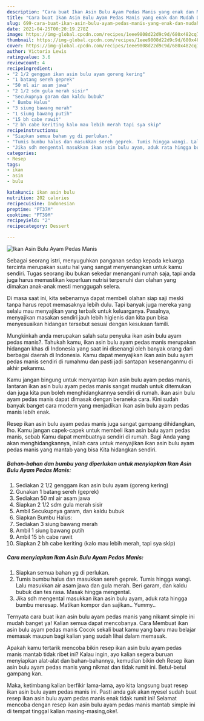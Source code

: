 ```yaml
---
description: "Cara buat Ikan Asin Bulu Ayam Pedas Manis yang enak dan Mudah Dibuat"
title: "Cara buat Ikan Asin Bulu Ayam Pedas Manis yang enak dan Mudah Dibuat"
slug: 699-cara-buat-ikan-asin-bulu-ayam-pedas-manis-yang-enak-dan-mudah-dibuat
date: 2021-04-25T00:20:19.278Z
image: https://img-global.cpcdn.com/recipes/1eee9808d22d9c9d/680x482cq70/ikan-asin-bulu-ayam-pedas-manis-foto-resep-utama.jpg
thumbnail: https://img-global.cpcdn.com/recipes/1eee9808d22d9c9d/680x482cq70/ikan-asin-bulu-ayam-pedas-manis-foto-resep-utama.jpg
cover: https://img-global.cpcdn.com/recipes/1eee9808d22d9c9d/680x482cq70/ikan-asin-bulu-ayam-pedas-manis-foto-resep-utama.jpg
author: Victoria Lewis
ratingvalue: 3.6
reviewcount: 4
recipeingredient:
- "2 1/2 genggam ikan asin bulu ayam goreng kering"
- "1 batang sereh geprek"
- "50 ml air asam jawa"
- "2 1/2 sdm gula merah sisir"
- "Secukupnya garam dan kaldu bubuk"
- " Bumbu Halus"
- "3 siung bawang merah"
- "1 siung bawang putih"
- "15 bh cabe rawit"
- "2 bh cabe keriting kalo mau lebih merah tapi sya skip"
recipeinstructions:
- "Siapkan semua bahan yg di perlukan."
- "Tumis bumbu halus dan masukkan sereh geprek. Tumis hingga wangi. Lalu masukkan air asam jawa dan gula merah. Beri garam, dan kaldu bubuk dan tes rasa. Masak hingga mengental."
- "Jika sdh mengental masukkan ikan asin bulu ayam, aduk rata hingga bumbu meresap. Matikan kompor dan sajikan.. Yummy.."
categories:
- Resep
tags:
- ikan
- asin
- bulu

katakunci: ikan asin bulu 
nutrition: 202 calories
recipecuisine: Indonesian
preptime: "PT37M"
cooktime: "PT39M"
recipeyield: "2"
recipecategory: Dessert

---
```



![Ikan Asin Bulu Ayam Pedas Manis](https://img-global.cpcdn.com/recipes/1eee9808d22d9c9d/680x482cq70/ikan-asin-bulu-ayam-pedas-manis-foto-resep-utama.jpg)

Sebagai seorang istri, menyuguhkan panganan sedap kepada keluarga tercinta merupakan suatu hal yang sangat menyenangkan untuk kamu sendiri. Tugas seorang ibu bukan sekedar menangani rumah saja, tapi anda juga harus memastikan keperluan nutrisi terpenuhi dan olahan yang dimakan anak-anak mesti menggugah selera.

Di masa  saat ini, kita sebenarnya dapat membeli olahan siap saji meski tanpa harus repot memasaknya lebih dulu. Tapi banyak juga mereka yang selalu mau menyajikan yang terbaik untuk keluarganya. Pasalnya, menyajikan masakan sendiri jauh lebih higienis dan kita pun bisa menyesuaikan hidangan tersebut sesuai dengan kesukaan famili. 



Mungkinkah anda merupakan salah satu penyuka ikan asin bulu ayam pedas manis?. Tahukah kamu, ikan asin bulu ayam pedas manis merupakan hidangan khas di Indonesia yang saat ini disenangi oleh banyak orang dari berbagai daerah di Indonesia. Kamu dapat menyajikan ikan asin bulu ayam pedas manis sendiri di rumahmu dan pasti jadi santapan kesenanganmu di akhir pekanmu.

Kamu jangan bingung untuk menyantap ikan asin bulu ayam pedas manis, lantaran ikan asin bulu ayam pedas manis sangat mudah untuk ditemukan dan juga kita pun boleh menghidangkannya sendiri di rumah. ikan asin bulu ayam pedas manis dapat dimasak dengan beraneka cara. Kini sudah banyak banget cara modern yang menjadikan ikan asin bulu ayam pedas manis lebih enak.

Resep ikan asin bulu ayam pedas manis juga sangat gampang dihidangkan, lho. Kamu jangan capek-capek untuk membeli ikan asin bulu ayam pedas manis, sebab Kamu dapat membuatnya sendiri di rumah. Bagi Anda yang akan menghidangkannya, inilah cara untuk menyajikan ikan asin bulu ayam pedas manis yang mantab yang bisa Kita hidangkan sendiri.

<!--inarticleads1-->

##### Bahan-bahan dan bumbu yang diperlukan untuk menyiapkan Ikan Asin Bulu Ayam Pedas Manis:

1. Sediakan 2 1/2 genggam ikan asin bulu ayam (goreng kering)
1. Gunakan 1 batang sereh (geprek)
1. Sediakan 50 ml air asam jawa
1. Siapkan 2 1/2 sdm gula merah sisir
1. Ambil Secukupnya garam, dan kaldu bubuk
1. Siapkan  Bumbu Halus:
1. Sediakan 3 siung bawang merah
1. Ambil 1 siung bawang putih
1. Ambil 15 bh cabe rawit
1. Siapkan 2 bh cabe keriting (kalo mau lebih merah, tapi sya skip)




<!--inarticleads2-->

##### Cara menyiapkan Ikan Asin Bulu Ayam Pedas Manis:

1. Siapkan semua bahan yg di perlukan.
1. Tumis bumbu halus dan masukkan sereh geprek. Tumis hingga wangi. Lalu masukkan air asam jawa dan gula merah. Beri garam, dan kaldu bubuk dan tes rasa. Masak hingga mengental.
1. Jika sdh mengental masukkan ikan asin bulu ayam, aduk rata hingga bumbu meresap. Matikan kompor dan sajikan.. Yummy..




Ternyata cara buat ikan asin bulu ayam pedas manis yang nikamt simple ini mudah banget ya! Kalian semua dapat mencobanya. Cara Membuat ikan asin bulu ayam pedas manis Cocok sekali buat kamu yang baru mau belajar memasak maupun bagi kalian yang sudah lihai dalam memasak.

Apakah kamu tertarik mencoba bikin resep ikan asin bulu ayam pedas manis mantab tidak ribet ini? Kalau ingin, ayo kalian segera buruan menyiapkan alat-alat dan bahan-bahannya, kemudian bikin deh Resep ikan asin bulu ayam pedas manis yang nikmat dan tidak rumit ini. Betul-betul gampang kan. 

Maka, ketimbang kalian berfikir lama-lama, ayo kita langsung buat resep ikan asin bulu ayam pedas manis ini. Pasti anda gak akan nyesel sudah buat resep ikan asin bulu ayam pedas manis enak tidak rumit ini! Selamat mencoba dengan resep ikan asin bulu ayam pedas manis mantab simple ini di tempat tinggal kalian masing-masing,oke!.

